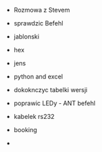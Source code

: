 - Rozmowa z Stevem


- sprawdzic Befehl
- jablonski
- hex
- jens
- python and excel
- dokoknczyc tabelki wersji
- poprawic LEDy - ANT befehl


- kabelek rs232
- booking
- 